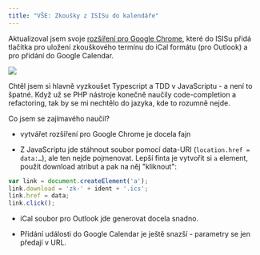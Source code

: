```yaml
---
title: "VŠE: Zkoušky z ISISu do kalendáře"
---
```


Aktualizoval jsem svoje [rozšíření pro Google Chrome](https://chrome.google.com/webstore/detail/isis-icalgcal-export/hhkoekkpnogggelmhefickjpfiediigi), které do ISISu přidá tlačítka pro uložení zkouškového termínu do iCal formátu (pro Outlook) a pro přidání do Google Calendar.

[![](/data/2013/2013-10-02-isis-export-do-kalendare/tile.png)](https://chrome.google.com/webstore/detail/isis-icalgcal-export/hhkoekkpnogggelmhefickjpfiediigi)

Chtěl jsem si hlavně vyzkoušet Typescript a TDD v JavaScriptu - a není to špatné. Když už se PHP nástroje konečně naučily code-completion a refactoring, tak by se mi nechtělo do jazyka, kde to rozumně nejde.

Co jsem se zajímavého naučil?

- vytvářet rozšíření pro Google Chrome je docela fajn

- Z JavaScriptu jde stáhnout soubor pomocí data-URI (`location.href = data:…`), ale ten nejde pojmenovat. Lepší finta je vytvořit si `a` element, použít download atribut a pak na něj "kliknout":
~~~javascript
var link = document.createElement('a');
link.download = 'zk-' + ident + '.ics';
link.href = data;
link.click();
~~~

- iCal soubor pro Outlook jde generovat docela snadno.

- Přidání události do Google Calendar je ještě snazší - parametry se jen předají v URL.
